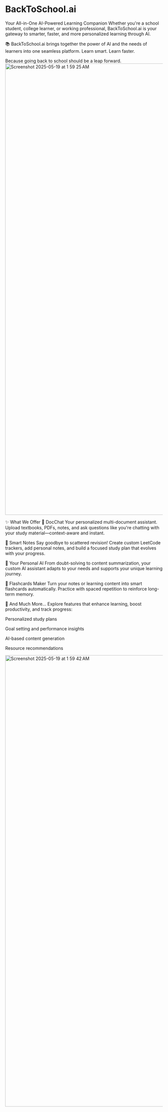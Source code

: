 # BackToSchool.ai
Your All-in-One AI-Powered Learning Companion
Whether you're a school student, college learner, or working professional, BackToSchool.ai is your gateway to smarter, faster, and more personalized learning through AI.

📚 BackToSchool.ai brings together the power of AI and the needs of learners into one seamless platform. Learn smart. Learn faster.

Because going back to school should be a leap forward.
<img width="1438" alt="Screenshot 2025-05-19 at 1 59 25 AM" src="https://github.com/user-attachments/assets/219e3e15-89ee-48c7-8845-ba31b9ea4d31" />

✨ What We Offer
📄 DocChat
Your personalized multi-document assistant. Upload textbooks, PDFs, notes, and ask questions like you're chatting with your study material—context-aware and instant.

📝 Smart Notes
Say goodbye to scattered revision! Create custom LeetCode trackers, add personal notes, and build a focused study plan that evolves with your progress.

🤖 Your Personal AI
From doubt-solving to content summarization, your custom AI assistant adapts to your needs and supports your unique learning journey.

🧠 Flashcards Maker
Turn your notes or learning content into smart flashcards automatically. Practice with spaced repetition to reinforce long-term memory.

🎯 And Much More...
Explore features that enhance learning, boost productivity, and track progress:

Personalized study plans

Goal setting and performance insights

AI-based content generation

Resource recommendations



<img width="1438" alt="Screenshot 2025-05-19 at 1 59 42 AM" src="https://github.com/user-attachments/assets/42c3c03f-ca51-4a6c-9b4e-f4acdb2d3670" />
